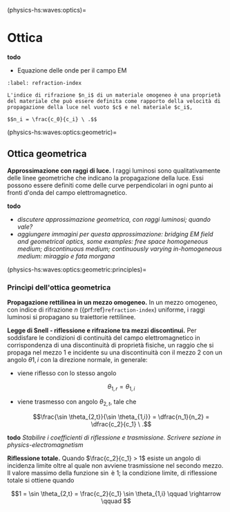 (physics-hs:waves:optics)=
# Ottica

**todo**
- Equazione delle onde per il campo EM

```{prf:definition} Indice di rifrazione
:label: refraction-index

L'indice di rifrazione $n_i$ di un materiale omogeneo è una proprietà del materiale che può essere definita come rapporto della velocità di propagazione della luce nel vuoto $c$ e nel materiale $c_i$,

$$n_i = \frac{c_0}{c_i} \ .$$

```

(physics-hs:waves:optics:geometric)=
## Ottica geometrica

**Approssimazione con raggi di luce.** I raggi luminosi sono qualitativamente delle linee geometriche che indicano la propagazione della luce. Essi possono essere definiti come delle curve perpendicolari in ogni punto ai fronti d'onda del campo elettromagnetico.

**todo** 
- *discutere approssimazione geometrica, con raggi luminosi; quando vale?*
- *aggiungere immagini per questa approssimazione: bridging EM field and geometrical optics, some examples: free space homogeneous medium; discontinuous medium; continuously varying in-homogeneous medium: miraggio e fata morgana*

(physics-hs:waves:optics:geometric:principles)=
### Princìpi dell'ottica geometrica
**Propagazione rettilinea in un mezzo omogeneo.** In un mezzo omogeneo, con indice di rifrazione $n$ ({prf:ref}`refraction-index`) uniforme, i raggi luminosi si propagano su traiettorie rettilinee.

**Legge di Snell - riflessione e rifrazione tra mezzi discontinui.** Per soddisfare le condizioni di continuità del campo elettromagnetico in corrispondenza di una discontinuità di proprietà fisiche, un raggio che si propaga nel mezzo 1 e incidente su una discontinuità con il mezzo 2 con un angolo $\theta{1,i}$ con la direzione normale, in generale:
- viene riflesso con lo stesso angolo 

   $$\theta_{1,r} = \theta_{1,i}$$

- viene trasmesso con angolo $\theta_{2,t}$, tale che

   $$\frac{\sin \theta_{2,t}}{\sin \theta_{1,i}} = \dfrac{n_1}{n_2} = \dfrac{c_2}{c_1} \ .$$

**todo** *Stabilire i coefficienti di riflessione e trasmissione. Scrivere sezione in physics-electromagnetism*

**Riflessione totale.** Quando $\frac{c_2}{c_1} > 1$ esiste un angolo di incidenza limite oltre al quale non avviene trasmissione nel secondo mezzo. Il valore massimo della funzione $\sin$ è 1; la condizione limite, di riflessione totale si ottiene quando 

$$1 = \sin \theta_{2,t} = \frac{c_2}{c_1} \sin \theta_{1,i} \qquad \rightarrow \qquad $$



